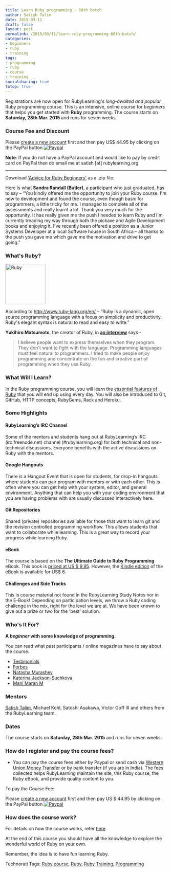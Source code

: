 ```yaml
---
title: Learn Ruby programming - 60th batch
author: Satish Talim
date: 2015-03-11
draft: false
layout: post
permalink: /2015/03/11/learn-ruby-programming-60th-batch/
categories:
- beginners
- ruby
- training
tags:
- programming
- ruby
- course
- training
socialsharing: true
totop: true
---
```


<div>
  <p>
    <span class="drop_cap">R</span>egistrations are now open for RubyLearning's <em>long-awaited and popular</em> Ruby programming course. This is an intensive, online course for <em>beginners</em> that helps you get started with <strong>Ruby</strong> programming. The course starts on <b>Saturday, 28th Mar. 2015</b> and runs for seven weeks.
  </p> <!--more-->

  <h3>
    Course Fee and Discount
  </h3>
  
  <p>
    Please <a href="http://rubylearning.org/classes/login/index.php">create a new account</a> first and then pay US$ 44.95 by clicking on the PayPal button <a href="http://rubylearning.org/classes/enrol/index.php?id=58"><img src="http://rubylearning.com/images/paypal_ruby.gif" alt="Paypal" /></a>
  </p>
  
  <p>
    <b>Note</b>: If you do not have a PayPal account and would like to pay by credit card on PayPal then do email me at satish [at] rubylearning.org.
  </p>
  
  <hr />
  
  <p>
    Download <a href="http://rubylearning.com/data/AdviceRuby.zip">'Advice for Ruby Beginners'</a> as a .zip file.
  </p>
  
  <p class="update">
    Here is what <b>Sandra Randall (Butler)</b>, a participant who just graduated, has to say &#8211; &#8220;You kindly offered me the opportunity to join your Ruby course. I'm new to development and found the course, even though basic for programmers, a little tricky for me. I managed to complete all of the assessments and really learnt a lot. Thank you very much for the opportunity. It has really given me the push I needed to learn Ruby and I'm currently treading my way through both the pickaxe and Agile Development books and enjoying it. I've recently been offered a position as a Junior Systems Developer at a local Software house in South Africa &#8211; all thanks to the push you gave me which gave me the motivation and drive to get going.&#8221;
  </p>
  
  <h3>
    What's Ruby?
  </h3>
  
  <p>
    <img class="alignright" title="License: http://creativecommons.org/licenses/by-sa/2.5/" src="http://rubylearning.com/images/rubylogo.png" alt="Ruby" height="125" width="125" />
  </p>
  
  <p>
    According to <a href="http://www.ruby-lang.org/en/">http://www.ruby-lang.org/en/</a> &#8211; &#8220;Ruby is a dynamic, open source programming language with a focus on simplicity and productivity. Ruby's elegant syntax is natural to read and easy to write.&#8221;
  </p>
  
  <p>
    <b>Yukihiro Matsumoto</b>, the creator of Ruby, in <b><a href="http://linuxdevcenter.com/pub/a/linux/2001/11/29/ruby.html">an interview</a></b> says -
  </p>
  
  <blockquote>
    <p>
      I believe people want to express themselves when they program. They don't want to fight with the language. Programming languages must feel natural to programmers. I tried to make people enjoy programming and concentrate on the fun and creative part of programming when they use Ruby.
    </p>
  </blockquote>
  
  <h3>
    What Will I Learn?
  </h3>
  
  <p>
    In the Ruby programming course, you will learn the <a href="http://rubylearning.com/satishtalim/tutorial.html">essential features of Ruby</a> that you will end up using every day. You will also be introduced to Git, GitHub, HTTP concepts, RubyGems, Rack and Heroku.
  </p>
  
  <h3>
    Some Highlights
  </h3>
  
  <h4>
    RubyLearning’s IRC Channel
  </h4>
  
  <p>
    Some of the mentors and students hang out at RubyLearning’s IRC (irc.freenode.net) channel (#rubylearning.org) for both technical and non-technical discussions. Everyone benefits with the active discussions on Ruby with the mentors.
  </p>
  
  <h4>
    Google Hangouts
  </h4>
  
  <p>
    There is a Hangout Event that is open for students, for drop-in hangouts where students can pair program with mentors or with each other. This is often where you can get help with your system, editor, and general environment. Anything that can help you with your coding environment that you are having problems with are usually discussed interactively here.
  </p>
  
  <h4>
    Git Repositories
  </h4>
  
  <p>
    Shared (private) repositories available for those that want to learn git and the revision controlled programming workflow. This allows students that want to collaborate while learning. This is a great way to record your progress while learning Ruby.
  </p>
  
  <h4>
    eBook
  </h4>
  
  <p>
    The course is based on the <strong>The Ultimate Guide to Ruby Programming</strong> eBook. This book is <a href="http://book.rubylearning.org/">priced at US $ 9.95</a>. However, the <a href="http://www.amazon.com/gp/product/B0062X2I68/ref=as_li_tf_tl?ie=UTF8&#038;camp=1789&#038;creative=9325&#038;creativeASIN=B0062X2I68&#038;linkCode=as2&#038;tag=satishtalimsw-20">Kindle edition</a> of the eBook is available for US$ 6.
  </p>
  
  <h4>
    Challenges and Side Tracks
  </h4>
  
  <p>
    This is course material not found in the RubyLearning Study Notes nor in the E-Book! Depending on participation levels, we throw a Ruby coding challenge in the mix, right for the level we are at. We have been known to give out a prize or two for the 'best' solution.
  </p>
  
  <h3>
    Who's It For?
  </h3>
  
  <p>
    <b>A <em>beginner</em> with some knowledge of programming.</b>
  </p>
  
  <p>
    You can read what past participants / online magazines have to say about the course.
  </p>
  
  <ul>
    <li>
      <a href="http://rubylearning.com/other/testimonials.html">Testimonials</a>
    </li>
    <li>
      <a href="http://www.forbes.com/sites/women2/2012/07/07/how-i-learned-to-code/print/">Forbes</a>
    </li>
    <li>
      <a href="http://natashatherobot.com/rubylearning-core-ruby-review/">Natasha Murashev</a>
    </li>
    <li>
      <a href="http://katpreneur.tumblr.com/post/27084326683/i-am-not-young-enough-to-know-everything">Katerina Jackson-Suchkova</a>
    </li>
    <li>
      <a href="http://maniempire.blogspot.in/2011/07/ruby-pair-programming.html">Mani Maran M</a>
    </li>
  </ul>
  
  <h3>
    Mentors
  </h3>
  
  <p>
    <a href="http://satishtalim.com/">Satish Talim</a>, Michael Kohl, Satoshi Asakawa, Victor Goff III and others from the RubyLearning team.
  </p>
  
  <h3>
    Dates
  </h3>
  
  <p>
    The course starts on <b>Saturday, 28th Mar. 2015</b> and runs for seven weeks.
  </p>
  
  <h3>
    How do I register and pay the course fees?
  </h3>
  
  <ul>
    <li>
      You can pay the course fees either by Paypal or send cash via <a href="http://www.westernunion.com/info/selectCountry.asp">Western Union Money Transfer</a> or by bank transfer (if you are in India). The fees collected helps RubyLearning maintain the site, this Ruby course, the Ruby eBook, and provide quality content to you.
    </li>
  </ul>
  
  <p>
    To pay the Course Fee:
  </p>
  
  <p>
    Please <a href="http://rubylearning.org/classes/login/index.php">create a new account</a> first and then pay US $ 44.95 by clicking on the PayPal button <a href="http://rubylearning.org/classes/enrol/index.php?id=58"><img src="http://rubylearning.com/images/paypal_ruby.gif" alt="Paypal" /></a>
  </p>
  
  <h3>
    How does the course work?
  </h3>
  
  <p>
    For details on how the course works, refer <a href="http://rubylearning.com/blog/how-the-course-works/">here</a>.
  </p>
  
  <p>
    At the end of this course you should have all the knowledge to explore the wonderful world of Ruby on your own.
  </p>
  
  <p>
    Remember, the idea is to have fun learning Ruby.
  </p>
</div>

Technorati Tags: <a href="http://technorati.com/tag/Ruby+course" rel="tag">Ruby course</a>, <a href="http://technorati.com/tag/Ruby" rel="tag">Ruby</a>, <a href="http://technorati.com/tag/Ruby+Training" rel="tag">Ruby Training</a>, <a href="http://technorati.com/tag/Programming" rel="tag"> Programming</a>
